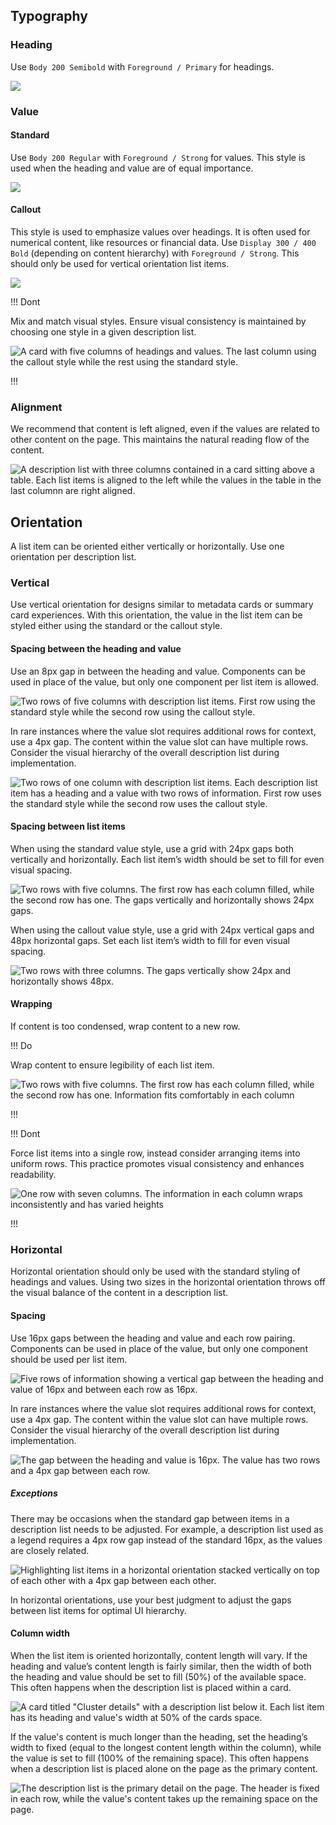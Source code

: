 ## Typography

### Heading

Use `Body 200 Semibold` with `Foreground / Primary` for headings.

![](/assets/patterns/description-list-patterns/description-list-heading.png)

### Value

#### Standard

Use `Body 200 Regular` with `Foreground / Strong` for values. This style is used when the heading and value are of equal importance.

![](/assets/patterns/description-list-patterns/description-list-value-standard.png)

#### Callout

This style is used to emphasize values over headings. It is often used for numerical content, like resources or financial data. Use `Display 300 / 400 Bold` (depending on content hierarchy) with `Foreground / Strong`. This should only be used for vertical orientation list items.

![](/assets/patterns/description-list-patterns/description-list-value-callout.png)

!!! Dont

Mix and match visual styles. Ensure visual consistency is maintained by choosing one style in a given description list.

![A card with five columns of headings and values. The last column using the callout style while the rest using the standard style.](/assets/patterns/description-list-patterns/description-list-dont-mix-match-styles.png)

!!!

### Alignment

We recommend that content is left aligned, even if the values are related to other content on the page. This maintains the natural reading flow of the content.

![A description list with three columns contained in a card sitting above a table. Each list items is aligned to the left while the values in the table in the last columnn are right aligned.](/assets/patterns/description-list-patterns/description-list-alignment-left.png)
 
## Orientation

A list item can be oriented either vertically or horizontally. Use one orientation per description list.

### Vertical

Use vertical orientation for designs similar to metadata cards or summary card experiences. With this orientation, the value in the list item can be styled either using the standard or the callout style.

#### Spacing between the heading and value

Use an 8px gap in between the heading and value. Components can be used in place of the value, but only one component per list item is allowed.

![Two rows of five columns with description list items. First row using the standard style while the second row using the callout style.](/assets/patterns/description-list-patterns/description-list-vertical-spacing-heading-value.png)

In rare instances where the value slot requires additional rows for context, use a 4px gap. The content within the value slot can have multiple rows. Consider the visual hierarchy of the overall description list during implementation.

![Two rows of one column with description list items. Each description list item has a heading and a value with two rows of information. First row uses the standard style while the second row uses the callout style.](/assets/patterns/description-list-patterns/description-list-vertical-value-multiple-lines.png)

#### Spacing between list items

When using the standard value style, use a grid with 24px gaps both vertically and horizontally. Each list item’s width should be set to fill for even visual spacing.

![Two rows with five columns. The first row has each column filled, while the second row has one. The gaps vertically and horizontally shows 24px gaps.](/assets/patterns/description-list-patterns/description-list-vertical-grid-gaps.png)

When using the callout value style, use a grid with 24px vertical gaps and 48px horizontal gaps. Set each list item’s width to fill for even visual spacing.

![Two rows with three columns. The gaps vertically show 24px and horizontally shows 48px.](/assets/patterns/description-list-patterns/description-list-vertical-callout-grid-gaps.png)

#### Wrapping

If content is too condensed, wrap content to a new row.

!!! Do

Wrap content to ensure legibility of each list item.

![Two rows with five columns. The first row has each column filled, while the second row has one. Information fits comfortably in each column](/assets/patterns/description-list-patterns/description-list-vertical-do-grid.png)

!!!

!!! Dont

Force list items into a single row, instead consider arranging items into uniform rows. This practice promotes visual consistency and enhances readability.

![One row with seven columns. The information in each column wraps inconsistently and has varied heights](/assets/patterns/description-list-patterns/description-list-vertical-dont-grid.png)

!!!

### Horizontal

Horizontal orientation should only be used with the standard styling of headings and values. Using two sizes in the horizontal orientation throws off the visual balance of the content in a description list.

#### Spacing

Use 16px gaps between the heading and value and each row pairing. Components can be used in place of the value, but only one component should be used per list item.

![Five rows of information showing a vertical gap between the heading and value of 16px and between each row as 16px.](/assets/patterns/description-list-patterns/description-list-horizontal-standard-grid-gaps.png)

In rare instances where the value slot requires additional rows for context, use a 4px gap. The content within the value slot can have multiple rows. Consider the visual hierarchy of the overall description list during implementation.

![The gap between the heading and value is 16px. The value has two rows and a 4px gap between each row.](/assets/patterns/description-list-patterns/description-list-horizontal-value-multiple-rows.png)

##### Exceptions

There may be occasions when the standard gap between items in a description list needs to be adjusted. For example, a description list used as a legend requires a 4px row gap instead of the standard 16px, as the values are closely related.

![Highlighting list items in a horizontal orientation stacked vertically on top of each other with a 4px gap between each other.](/assets/patterns/description-list-patterns/description-list-logical-gap.png)

In horizontal orientations, use your best judgment to adjust the gaps between list items for optimal UI hierarchy.

#### Column width

When the list item is oriented horizontally, content length will vary. If the heading and value’s content length is fairly similar, then the width of both the heading and value should be set to fill (50%) of the available space. This often happens when the description list is placed within a card.

![A card titled "Cluster details" with a description list below it. Each list item has its heading and value's width at 50% of the cards space.](/assets/patterns/description-list-patterns/description-list-horizontal-fill-example.png)

If the value's content is much longer than the heading, set the heading’s width to fixed (equal to the longest content length within the column), while the value is set to fill (100% of the remaining space). This often happens when a description list is placed alone on the page as the primary content.

![The description list is the primary detail on the page. The header is fixed in each row, while the value's content takes up the remaining space on the page.](/assets/patterns/description-list-patterns/description-list-horizontal-fixed-width-example.png)
